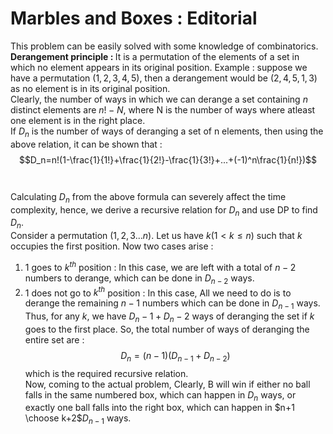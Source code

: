 # Marbles and Boxes : Editorial
This problem can be easily solved with some knowledge of combinatorics.<br>
<b>Derangement principle : </b> It is a permutation of the elements of a set in which no element appears in its original position. Example : 
  suppose we have a permutation $(1,2,3,4,5)$, then a derangement would be $(2,4,5,1,3)$ as no element is in its original position.<br>
  Clearly, the number of ways in which we can derange a set containing $n$ distinct elements are $n!-N$, where N is the number of ways where atleast 
  one element is in the right place.<br>
  If $D_n$ is the number of ways of deranging a set of n elements, then using the above relation, it can be shown that :<br>
                    $$D_n=n!(1-\frac{1}{1!}+\frac{1}{2!}-\frac{1}{3!}+...+(-1)^n\frac{1}{n!})$$<br><br>
  Calculating $D_n$ from the above formula can severely affect the time complexity, hence, we derive a recursive relation for $D_n$ and use DP to find $D_n$.<br>
  Consider a permutation $(1,2,3...n)$. Let us have $k (1 \lt k \le n)$ such that $k$ occupies the first position. Now two cases arise : <br>
  1. $1$ goes to $k^{th}$ position  : In this case, we are left with a total of $n-2$ numbers to derange, which can be done in $D_{n-2}$ ways.<br>
  2. $1$ does not go to $k^{th}$ position : In this case, All we need to do is to derange the remaining $n-1$ numbers which can be done in $D_{n-1}$ ways.<br>
     Thus, for any $k$, we have $D_n-1+D_n-2$ ways of deranging the set if $k$ goes to the first place. So, the total number of ways of deranging the entire set are :
     $$D_n=(n-1)(D_{n-1}+D_{n-2})$$ which is the required recursive relation.<br>
     Now, coming to the actual problem, Clearly, B will win if either no ball falls in the same numbered box, which can happen in $D_n$ ways, or exactly one ball falls into the right box, which can happen in $n+1 \choose k+2$$D_{n-1}$ ways.

  
  
  
